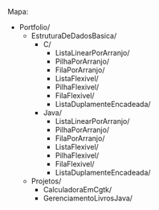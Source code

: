 

Mapa:
  - Portfolio/
    - EstruturaDeDadosBasica/
      - C/
        - ListaLinearPorArranjo/
        - PilhaPorArranjo/
        - FilaPorArranjo/
        - ListaFlexivel/
        - PilhaFlexivel/
        - FilaFlexivel/
        - ListaDuplamenteEncadeada/
      - Java/
        - ListaLinearPorArranjo/
        - PilhaPorArranjo/
        - FilaPorArranjo/
        - ListaFlexivel/
        - PilhaFlexivel/
        - FilaFlexivel/
        - ListaDuplamenteEncadeada/
    - Projetos/
        - CalculadoraEmCgtk/
        - GerenciamentoLivrosJava/
      
